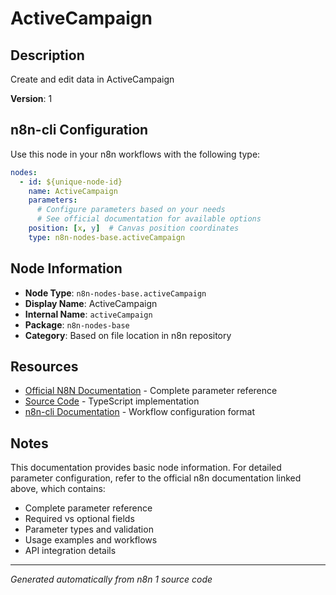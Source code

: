 # ActiveCampaign

## Description

Create and edit data in ActiveCampaign

**Version**: 1

## n8n-cli Configuration

Use this node in your n8n workflows with the following type:

```yaml
nodes:
  - id: ${unique-node-id}
    name: ActiveCampaign
    parameters:
      # Configure parameters based on your needs
      # See official documentation for available options
    position: [x, y]  # Canvas position coordinates
    type: n8n-nodes-base.activeCampaign
```

## Node Information

- **Node Type**: `n8n-nodes-base.activeCampaign`
- **Display Name**: ActiveCampaign
- **Internal Name**: `activeCampaign`
- **Package**: `n8n-nodes-base`
- **Category**: Based on file location in n8n repository

## Resources

- [Official N8N Documentation](https://docs.n8n.io/integrations/builtin/app-nodes/n8n-nodes-base.activecampaign/) - Complete parameter reference
- [Source Code](https://github.com/n8n-io/n8n/blob/master/packages/nodes-base/nodes/ActiveCampaign/ActiveCampaign.node.ts) - TypeScript implementation
- [n8n-cli Documentation](https://github.com/edenreich/n8n-cli) - Workflow configuration format

## Notes

This documentation provides basic node information. For detailed parameter configuration, 
refer to the official n8n documentation linked above, which contains:

- Complete parameter reference
- Required vs optional fields
- Parameter types and validation
- Usage examples and workflows
- API integration details

---
*Generated automatically from n8n 1 source code*
